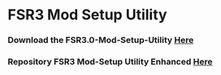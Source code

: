 # FSR3 Mod Setup Utility
### Download the FSR3.0-Mod-Setup-Utility [Here](https://sharemods.com/trlci81hsqep/FSR3_v3.2.5.rar.html)<br/>

### Repository FSR3 Mod-Setup Utility Enhanced [Here](https://github.com/P4TOLINO06/FSR3-Mod-Setup-Utility-Enhanced)